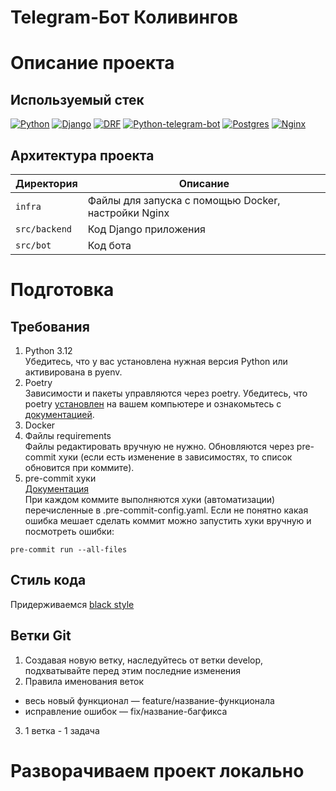 # Telegram-Бот Коливингов

# Описание проекта

## Используемый стек
[![Python][Python-badge]][Python-url]
[![Django][Django-badge]][Django-url]
[![DRF][DRF-badge]][DRF-url]
[![Python-telegram-bot][Python-telegram-bot-badge]][Python-telegram-bot-url]
[![Postgres][Postgres-badge]][Postgres-url]
[![Nginx][Nginx-badge]][Nginx-url]
## Архитектура проекта

| Директория    | Описание                                                |
|---------------|---------------------------------------------------------|
| `infra`       | Файлы для запуска с помощью Docker, настройки Nginx     |
| `src/backend` | Код Django приложения                                   |
| `src/bot`     | Код бота                                                |

# Подготовка

## Требования
1. Python 3.12  
Убедитесь, что у вас установлена нужная версия Python или активирована в pyenv.
2. Poetry  
Зависимости и пакеты управляются через poetry. Убедитесь, что poetry [установлен](https://python-poetry.org/docs/#installing-with-the-official-installer) на вашем компьютере и ознакомьтесь с [документацией](https://python-poetry.org/docs/basic-usage/).
3. Docker
4. Файлы requirements  
Файлы редактировать вручную не нужно. Обновляются через pre-commit хуки (если есть изменение в зависимостях, то список обновится при коммите).
5. pre-commit хуки  
[Документация](https://pre-commit.com/)  
При каждом коммите выполняются хуки (автоматизации) перечисленные в .pre-commit-config.yaml. Если не понятно какая ошибка мешает сделать коммит можно запустить хуки вручную и посмотреть ошибки:
```shell
pre-commit run --all-files
```

## Стиль кода
Придерживаемся [black style](https://black.readthedocs.io/en/stable/the_black_code_style/current_style.html)

## Ветки Git
1. Создавая новую ветку, наследуйтесь от ветки develop, подхватывайте перед этим последние изменения
2. Правила именования веток  
- весь новый функционал — feature/название-функционала  
- исправление ошибок — fix/название-багфикса
3. 1 ветка - 1 задача

# Разворачиваем проект локально

<!-- MARKDOWN LINKS & BADGES -->

[Python-url]: https://www.python.org/

[Python-badge]: https://img.shields.io/badge/Python-376f9f?style=for-the-badge&logo=python&logoColor=white

[Django-url]: https://github.com/django/django

[Django-badge]: https://img.shields.io/badge/Django-0c4b33?style=for-the-badge&logo=django&logoColor=white

[DRF-url]: https://github.com/encode/django-rest-framework

[DRF-badge]: https://img.shields.io/badge/DRF-a30000?style=for-the-badge

[Python-telegram-bot-url]: https://github.com/python-telegram-bot/python-telegram-bot

[Python-telegram-bot-badge]: https://img.shields.io/badge/python--telegram--bot-4b8bbe?style=for-the-badge

[Postgres-url]: https://www.postgresql.org/

[Postgres-badge]: https://img.shields.io/badge/postgres-306189?style=for-the-badge&logo=postgresql&logoColor=white

[Nginx-url]: https://nginx.org

[Nginx-badge]: https://img.shields.io/badge/nginx-009900?style=for-the-badge&logo=nginx&logoColor=white
